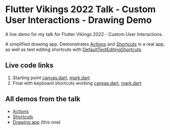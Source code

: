 # Flutter Vikings 2022 Talk - Custom User Interactions - Drawing Demo

A live demo for my talk for Flutter Vikings 2022 - Custom User Interactions.

A simplified drawing app.  Demonstrates [Actions](https://master-api.flutter.dev/flutter/widgets/Actions-class.html) and [Shortcuts](https://master-api.flutter.dev/flutter/widgets/Shortcuts-class.html) in a real app, as well as text editing shortcuts with [DefaultTextEditingShortcuts](https://github.com/flutter/flutter/blob/master/packages/flutter/lib/src/widgets/default_text_editing_shortcuts.dart).

## Live code links

  1. Starting point [canvas.dart](https://github.com/justinmc/flutter_shortcut_intent_action_talk/blob/1-of-2/lib/widgets/canvas.dart), [mark.dart](https://github.com/justinmc/flutter_shortcut_intent_action_talk/blob/1-of-2/lib/widgets/mark.dart)
  1. Final with keyboard shortcuts working [canvas.dart](https://github.com/justinmc/flutter_shortcut_intent_action_talk/blob/2-of-2/lib/widgets/canvas.dart), [mark.dart](https://github.com/justinmc/flutter_shortcut_intent_action_talk/blob/2-of-2/lib/widgets/mark.dart)

## All demos from the talk

  * [Actions](https://github.com/justinmc/flutter_talk_interactions_1_actions)
  * [Shortcuts](https://github.com/justinmc/flutter_talk_interactions_2_shortcuts)
  * [Drawing app](https://github.com/justinmc/flutter_shortcut_intent_action_talk) (this one)
